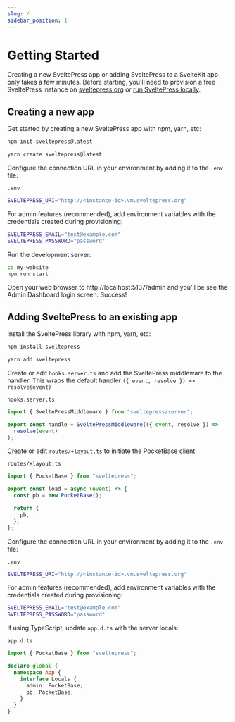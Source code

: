 ```yaml
---
slug: /
sidebar_position: 1
---
```


# Getting Started

Creating a new SveltePress app or adding SveltePress to a SvelteKit app only takes a few minutes.
Before starting, you'll need to provision a free SveltePress instance on [sveltepress.org](https://sveltepress.org) or [run SveltePress locally](/docs/run-locally).

## Creating a new app

Get started by creating a new SveltePress app with npm, yarn, etc:

```bash
npm init sveltepress@latest
```

```bash
yarn create sveltepress@latest
```

Configure the connection URL in your environment by adding it to the `.env` file:

`.env`

```bash
SVELTEPRESS_URI="http://<instance-id>.vm.sveltepress.org"
```

For admin features (recommended), add environment variables with the credentials created during provisioning:

```bash
SVELTEPRESS_EMAIL="test@example.com"
SVELTEPRESS_PASSWORD="password"
```

Run the development server:

```bash
cd my-website
npm run start
```

Open your web browser to http://localhost:5137/admin and you'll be see the Admin Dashboard login screen.
Success!

## Adding SveltePress to an existing app

Install the SveltePress library with npm, yarn, etc:

```bash
npm install sveltepress
```

```bash
yarn add sveltepress
```

Create or edit `hooks.server.ts` and add the SveltePress middleware to the handler. This wraps the default handler `({ event, resolve }) => resolve(event)`

`hooks.server.ts`

```ts
import { SveltePressMiddleware } from "sveltepress/server";

export const handle = SveltePressMiddleware(({ event, resolve }) =>
  resolve(event)
);
```

Create or edit `routes/+layout.ts` to initiate the PocketBase client:

`routes/+layout.ts`

```ts
import { PocketBase } from "sveltepress";

export const load = async (event) => {
  const pb = new PocketBase();

  return {
    pb,
  };
};
```

Configure the connection URL in your environment by adding it to the `.env` file:

`.env`

```bash
SVELTEPRESS_URI="http://<instance-id>.vm.sveltepress.org"
```

For admin features (recommended), add environment variables with the credentials created during provisioning:

```bash
SVELTEPRESS_EMAIL="test@example.com"
SVELTEPRESS_PASSWORD="password"
```

If using TypeScript, update `app.d.ts` with the server locals:

`app.d.ts`

```ts
import { PocketBase } from "sveltepress";

declare global {
  namespace App {
    interface Locals {
      admin: PocketBase;
      pb: PocketBase;
    }
  }
}
```
